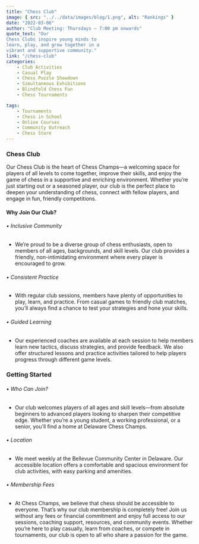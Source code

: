 ```yaml
---
title: "Chess Club"
image: { src: "../../data/images/blog/1.png", alt: "Rankings" }
date: "2022-03-06"
author: "Club Meeting: Thursdays – 7:00 pm onwards"
quote_text: "Our
Chess Clubs inspire young minds to
learn, play, and grow together in a
vibrant and supportive community."
link: "/chess-club" 
categories:
    - Club Activities
    - Casual Play
    - Chess Puzzle Showdown
    - Simultaneous Exhibitions
    - Blindfold Chess Fun
    - Chess Tournaments

tags:
    - Tournaments
    - Chess in School
    - Online Courses
    - Community Outreach
    - Chess Store
---
```


### Chess Club

Our Chess Club is the heart of Chess Champs—a welcoming space for players of all levels to come together, improve their skills, and enjoy the game of chess in a supportive and enriching environment. Whether you’re just starting out or a seasoned player, our club is the perfect place to deepen your understanding of chess, connect with fellow players, and engage in fun, friendly competitions.

#### Why Join Our Club?

###### • Inclusive Community
- We’re proud to be a diverse group of chess enthusiasts, open to members of all ages, backgrounds, and skill levels. Our club provides a friendly, non-intimidating environment where every player is encouraged to grow.

###### • Consistent Practice
- With regular club sessions, members have plenty of opportunities to play, learn, and practice. From casual games to friendly club matches, you’ll always find a chance to test your strategies and hone your skills.

###### • Guided Learning
- Our experienced coaches are available at each session to help members learn new tactics, discuss strategies, and provide feedback. We also offer structured lessons and practice activities tailored to help players progress through different game levels.


### Getting Started

###### • Who Can Join?
- Our club welcomes players of all ages and skill levels—from absolute beginners to advanced players looking to sharpen their competitive edge. Whether you’re a young student, a working professional, or a senior, you’ll find a home at Delaware Chess Champs.

###### • Location
- We meet weekly at the Bellevue Community Center in Delaware. Our accessible location offers a comfortable and spacious environment for club activities, with easy parking and amenities.

###### • Membership Fees
- At Chess Champs, we believe that chess should be accessible to everyone. That’s why our club membership is completely free! Join us without any fees or financial commitment and enjoy full access to our sessions, coaching support, resources, and community events. Whether you’re here to play casually, learn from coaches, or compete in tournaments, our club is open to all who share a passion for the game.


